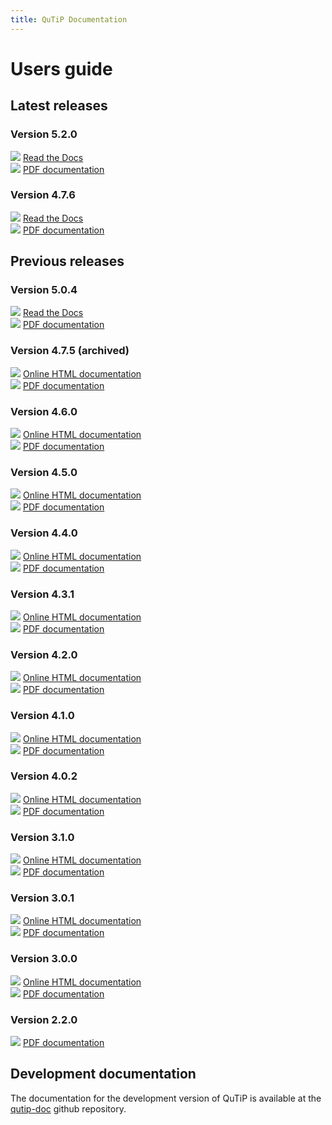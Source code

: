 ```yaml
---
title: QuTiP Documentation
---
```


# Users guide

## Latest releases

### Version 5.2.0

<div class="row">
<div class="col-md-3 col-md-offset-1">
<img src="images/rtd.png" />
<a href="https://qutip.readthedocs.io/en/qutip-5.2.x/">Read the Docs</a>
</div>
<div class="col-md-3 col-md-offset-1">
<img src="images/pdf.png" />
<a href="https://readthedocs.org/projects/qutip/downloads/pdf/qutip-5.2.x/">PDF documentation</a>
</div>
</div>

### Version 4.7.6

<div class="row">
<div class="col-md-3 col-md-offset-1">
<img src="images/rtd.png" />
<a href="https://qutip.readthedocs.io/en/qutip-4.7.x/">Read the Docs</a>
</div>
<div class="col-md-3 col-md-offset-1">
<img src="images/pdf.png" />
<a href="https://readthedocs.org/projects/qutip/downloads/pdf/qutip-4.7.x/">PDF documentation</a>
</div>
</div>

## Previous releases

### Version 5.0.4

<div class="row">
<div class="col-md-3 col-md-offset-1">
<img src="images/rtd.png" />
<a href="https://qutip.readthedocs.io/en/qutip-5.0.x/">Read the Docs</a>
</div>
<div class="col-md-3 col-md-offset-1">
<img src="images/pdf.png" />
<a href="https://readthedocs.org/projects/qutip/downloads/pdf/qutip-5.0.x/">PDF documentation</a>
</div>
</div>

### Version 4.7.5 (archived)

<div class="row">
<div class="col-md-3 col-md-offset-1">
<img src="images/online.png" />
<a href="docs/4.7/index.html">Online HTML documentation</a>
</div>
<div class="col-md-3 col-md-offset-1">
<img src="images/pdf.png" />
<a onclick="javascript:_gaq.push(['_trackEvent','download','qutip-doc','qutip-doc-4.7.pdf']); void(0);" href="downloads/4.7.5/qutip-doc-4.7.pdf">PDF documentation</a>
</div>
</div>

### Version 4.6.0

<div class="row">
<div class="col-md-3 col-md-offset-1">
<img src="images/online.png" />
<a href="docs/4.6/index.html">Online HTML documentation</a>
</div>
<div class="col-md-3 col-md-offset-1">
<img src="images/pdf.png" />
<a onclick="javascript:_gaq.push(['_trackEvent','download','qutip-doc','qutip-doc-4.6.pdf']); void(0);" href="downloads/4.6.0/qutip-doc-4.6.pdf">PDF documentation</a>
</div>
</div>

### Version 4.5.0

<div class="row">
<div class="col-md-3 col-md-offset-1">
<img src="images/online.png" />
<a href="docs/4.5/index.html">Online HTML documentation</a>
</div>
<div class="col-md-3 col-md-offset-1">
<img src="images/pdf.png" />
<a onclick="javascript:_gaq.push(['_trackEvent','download','qutip-doc','qutip-doc-4.5.pdf']); void(0);" href="downloads/4.5.0/qutip-doc-4.5.pdf">PDF documentation</a>
</div>
</div>

### Version 4.4.0

<div class="row">
<div class="col-md-3 col-md-offset-1">
<img src="images/online.png" />
<a href="docs/4.4/index.html">Online HTML documentation</a>
</div>
<div class="col-md-3 col-md-offset-1">
<img src="images/pdf.png" />
<a onclick="javascript:_gaq.push(['_trackEvent','download','qutip-doc','qutip-doc-4.4.pdf']); void(0);" href="downloads/4.4.0/qutip-doc-4.4.pdf">PDF documentation</a>
</div>
</div>

### Version 4.3.1

<div class="row">
<div class="col-md-3 col-md-offset-1">
<img src="images/online.png" />
<a href="docs/4.3/index.html">Online HTML documentation</a>
</div>
<div class="col-md-3 col-md-offset-1">
<img src="images/pdf.png" />
<a onclick="javascript:_gaq.push(['_trackEvent','download','qutip-doc','qutip-doc-4.3.pdf']); void(0);" href="downloads/4.3.1/qutip-doc-4.3.pdf">PDF documentation</a>
</div>
</div>

### Version 4.2.0

<div class="row">
<div class="col-md-3 col-md-offset-1">
<img src="images/online.png" />
<a href="docs/4.2/index.html">Online HTML documentation</a>
</div>
<div class="col-md-3 col-md-offset-1">
<img src="images/pdf.png" />
<a onclick="javascript:_gaq.push(['_trackEvent','download','qutip-doc','QuTiP_4.2.pdf']); void(0);" href="downloads/4.2.0/QuTiP_4.2.pdf">PDF documentation</a>
</div>
</div>

### Version 4.1.0

<div class="row">
<div class="col-md-3 col-md-offset-1">
<img src="images/online.png" />
<a href="docs/4.1/index.html">Online HTML documentation</a>
</div>
<div class="col-md-3 col-md-offset-1">
<img src="images/pdf.png" />
<a onclick="javascript:_gaq.push(['_trackEvent','download','qutip-doc','qutip-doc-4.1.pdf']); void(0);" href="downloads/4.1.0/qutip-doc-4.1.pdf">PDF documentation</a>
</div>
</div>


### Version 4.0.2

<div class="row">
<div class="col-md-3 col-md-offset-1">
<img src="images/online.png" />
<a href="docs/4.0.2/index.html">Online HTML documentation</a>
</div>
<div class="col-md-3 col-md-offset-1">
<img src="images/pdf.png" />
<a onclick="javascript:_gaq.push(['_trackEvent','download','qutip-doc','qutip-doc-4.0.2.pdf']); void(0);" href="downloads/4.0.2/qutip-doc-4.0.2.pdf">PDF documentation</a>
</div>
</div>

### Version 3.1.0

<div class="row">
<div class="col-md-3 col-md-offset-1">
<img src="images/online.png" />
<a href="docs/3.1.0/index.html">Online HTML documentation</a>
</div>
<div class="col-md-3 col-md-offset-1">
<img src="images/pdf.png" />
<a onclick="javascript:_gaq.push(['_trackEvent','download','qutip-doc','qutip-doc-3.1.0.pdf']); void(0);" href="downloads/3.1.0/qutip-doc-3.1.0.pdf">PDF documentation</a>
</div>
</div>

### Version 3.0.1

<div class="row">
<div class="col-md-3 col-md-offset-1">
<img src="images/online.png" />
<a href="docs/3.0.1/index.html">Online HTML documentation</a>
</div>
<div class="col-md-3 col-md-offset-1">
<img src="images/pdf.png" />
<a onclick="javascript:_gaq.push(['_trackEvent','download','qutip-doc','qutip-doc-3.0.1.pdf']); void(0);" href="downloads/3.0.1/qutip-doc-3.0.1.pdf">PDF documentation</a>
</div>
</div>


### Version 3.0.0

<div class="row">
<div class="col-md-3 col-md-offset-1">
<img src="images/online.png" />
<a href="docs/3.0.0/index.html">Online HTML documentation</a>
</div>
<div class="col-md-3 col-md-offset-1">
<img src="images/pdf.png" />
<a onclick="javascript:_gaq.push(['_trackEvent','download','qutip-doc','qutip-doc-3.0.0.pdf']); void(0);" href="downloads/3.0.0/qutip-doc-3.0.0.pdf">PDF documentation</a>
</div>
</div>


### Version 2.2.0

<div class="row">
<div class="col-md-3 col-md-offset-1">
<img src="images/pdf.png" />
<a onclick="javascript:_gaq.push(['_trackEvent','download','qutip-doc','qutip-2.2.0-DOC.pdf']); void(0);" href="downloads/2.2.0/QuTiP-2.2.0-DOC.pdf">PDF documentation</a>
</div>
</div>


## Development documentation

The documentation for the development version of QuTiP is available at the <a href="https://github.com/qutip/qutip-doc">qutip-doc</a> github repository.
